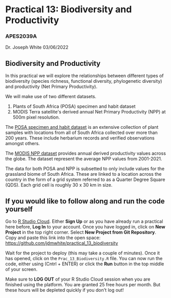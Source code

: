 # Practical 13: Biodiversity and Productivity
### APES2039A
Dr. Joseph White
03/06/2022

## Biodiversity and Productivity

In this practical we will explore the relationships between different types of biodiversity (species richness, functional diversity, phylogenetic diversity) and productivity (Net Primary Productivity).

We will make use of two different datasets. 

1) Plants of South Africa (POSA) specimen and habit dataset
2) MODIS Terra satellite's derived annual Net Primary Productivity (NPP) at 500m pixel resolution.

The [POSA specimen and habit dataset](http://posa.sanbi.org/) is an extensive collection of plant samples with locations from all of South Africa collected over more than 200 years. These include herbarium records and verified observations amongst others. 

The [MODIS NPP dataset](https://lpdaac.usgs.gov/products/mod17a3hgfv006/) provides annual derived productivity values across the globe. The dataset represent the average NPP values from 2001-2021.

The data for both POSA and NPP is subsetted to only include values for the grassland biome of South Africa. These are linked to a location across the country in the form of a grid system referred to as a Quarter Degree Square (QDS). Each grid cell is roughly 30 x 30 km in size.

## If you would like to follow along and run the code yourself

Go to [R Studio Cloud](https://rstudio.cloud/). Either **Sign Up** or as you have already run a practical here before, **Log In** to your account. Once you have logged in, click on **New Project** in the top right corner. Select **New Project from Git Repository**. Copy and paste this link into the open space: https://github.com/jdmwhite/practical_13_biodiversity

Wait for the project to deploy (this may take a couple of minutes). Once it has opened, click on the `Prac_13_Biodiversity.R` file. You can now run the code, either using (Cntrl + ENTER) or click the **Run** button in the top middle of your screen.

Make sure to **LOG OUT** of your R Studio Cloud session when you are finished using the platform. You are granted 25 free hours per month. But these hours will be depleted quickly if you don't log out!
